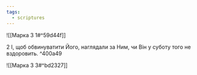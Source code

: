 ```yaml
---
tags:
  - scriptures
---
```


![[Марка 3 1#^59d44f]]

2 І, щоб обвинуватити Його, наглядали за Ним, чи Він у суботу того не вздоровить. ^400a49

![[Марка 3 3#^bd2327]]